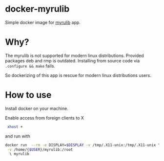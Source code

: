 # docker-myrulib

Simple docker image for [myrulib](https://github.com/lintest/myrulib/) app.

# Why?

The myrulib is not supported for modern linux distributions.
Provided packages deb and rmp is outdated.
Installing from source code via `.configure && make` fails.

So dockerizing of this app is rescue for modern linux distributions users.
  
# How to use
  
Install docker on your machine.

Enable access from foreign clients to X 
```bash
 xhost +
 ```
and run with

```bash
docker run  --rm -e DISPLAY=$DISPLAY -v /tmp/.X11-unix:/tmp/.X11-unix \
 -v /home/{$USER}/myrulib:/root 
  \ myrulib
```
  


